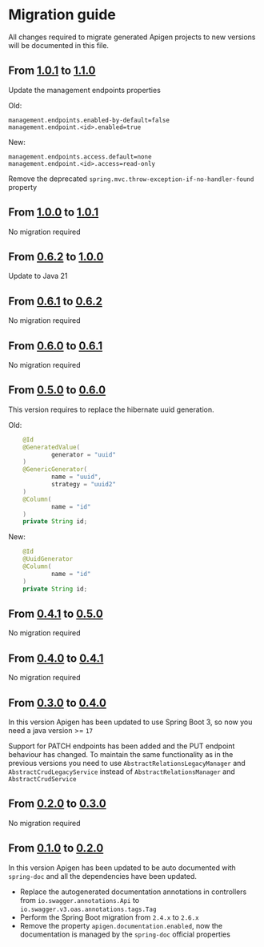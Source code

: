 # Migration guide

All changes required to migrate generated Apigen projects to new versions will be documented in this file.

## From [1.0.1] to [1.1.0]

Update the management endpoints properties

Old:
```properties
management.endpoints.enabled-by-default=false
management.endpoint.<id>.enabled=true
```

New:
```properties
management.endpoints.access.default=none
management.endpoint.<id>.access=read-only
```

Remove the deprecated `spring.mvc.throw-exception-if-no-handler-found` property

## From [1.0.0] to [1.0.1]

No migration required

## From [0.6.2] to [1.0.0]

Update to Java 21

## From [0.6.1] to [0.6.2]

No migration required

## From [0.6.0] to [0.6.1]

No migration required

## From [0.5.0] to [0.6.0]

This version requires to replace the hibernate uuid generation.

Old:
```java
    @Id
    @GeneratedValue(
            generator = "uuid"
    )
    @GenericGenerator(
            name = "uuid",
            strategy = "uuid2"
    )
    @Column(
            name = "id"
    )
    private String id;
```

New:
```java
    @Id
    @UuidGenerator
    @Column(
            name = "id"
    )
    private String id;
```

## From [0.4.1] to [0.5.0]

No migration required

## From [0.4.0] to [0.4.1]

No migration required

## From [0.3.0] to [0.4.0]

In this version Apigen has been updated to use Spring Boot 3, so now you need a java version >= `17`

Support for PATCH endpoints has been added and the PUT endpoint behaviour has changed. 
To maintain the same functionality as in the previous versions you need to use
`AbstractRelationsLegacyManager` and `AbstractCrudLegacyService` instead of `AbstractRelationsManager` and `AbstractCrudService`

## From [0.2.0] to [0.3.0]

No migration required

## From [0.1.0] to [0.2.0]

In this version Apigen has been updated to be auto documented with `spring-doc` and all the dependencies have been updated.

- Replace the autogenerated documentation annotations in controllers from `io.swagger.annotations.Api` to `io.swagger.v3.oas.annotations.tags.Tag`
- Perform the Spring Boot migration from `2.4.x` to `2.6.x`
- Remove the property `apigen.documentation.enabled`, now the documentation is managed by the `spring-doc` official properties

[unreleased]: https://github.com/apiaddicts/apigen/releases/tag/1.1.0...HEAD
[1.1.0]: https://github.com/apiaddicts/apigen/releases/tag/1.1.0
[1.0.1]: https://github.com/apiaddicts/apigen/releases/tag/1.0.1
[1.0.0]: https://github.com/apiaddicts/apigen/releases/tag/1.0.0
[0.6.2]: https://github.com/apiaddicts/apigen/releases/tag/0.6.2
[0.6.1]: https://github.com/apiaddicts/apigen/releases/tag/0.6.1
[0.6.0]: https://github.com/apiaddicts/apigen/releases/tag/0.6.0
[0.5.0]: https://github.com/apiaddicts/apigen/releases/tag/0.5.0
[0.4.1]: https://github.com/apiaddicts/apigen/releases/tag/v0.4.1
[0.4.0]: https://github.com/apiaddicts/apigen/releases/tag/v0.4.0
[0.3.0]: https://github.com/apiaddicts/apigen/releases/tag/v0.3.0
[0.2.1]: https://github.com/apiaddicts/apigen/releases/tag/v0.2.1
[0.2.0]: https://github.com/apiaddicts/apigen/releases/tag/v0.2.0
[0.1.1]: https://github.com/apiaddicts/apigen/releases/tag/v0.1.1
[0.1.0]: https://github.com/apiaddicts/apigen/releases/tag/v0.1.0
